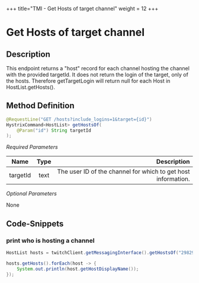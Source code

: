 +++
title="TMI - Get Hosts of target channel"
weight = 12
+++

# Get Hosts of target channel

## Description

This endpoint returns a "host" record for each channel hosting the channel with the provided targetId. It does not 
return the login of the target, only of the hosts. Therefore getTargetLogin will return null for each Host in 
HostList.getHosts().

## Method Definition

```java
@RequestLine("GET /hosts?include_logins=1&target={id}")
HystrixCommand<HostList> getHostsOf(
    @Param("id") String targetId
);
```

*Required Parameters*

| Name          | Type      | Description  |
| ------------- |:---------:| -----------------:|
| targetId | text | The user ID of the channel for which to get host information. |

*Optional Parameters*

None

## Code-Snippets

### print who is hosting a channel

```java
HostList hosts = twitchClient.getMessagingInterface().getHostsOf("29829912").execute();

hosts.getHosts().forEach(host -> {
    System.out.println(host.getHostDisplayName());
});
```
